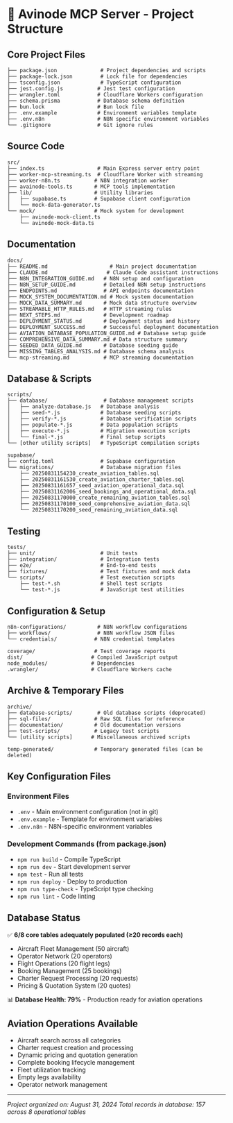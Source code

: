 # 📁 Avinode MCP Server - Project Structure

## Core Project Files
```
├── package.json              # Project dependencies and scripts
├── package-lock.json         # Lock file for dependencies
├── tsconfig.json             # TypeScript configuration
├── jest.config.js           # Jest test configuration
├── wrangler.toml            # Cloudflare Workers configuration
├── schema.prisma            # Database schema definition
├── bun.lock                 # Bun lock file
├── .env.example             # Environment variables template
├── .env.n8n                 # N8N specific environment variables
└── .gitignore               # Git ignore rules
```

## Source Code
```
src/
├── index.ts                 # Main Express server entry point
├── worker-mcp-streaming.ts  # Cloudflare Worker with streaming
├── worker-n8n.ts           # N8N integration worker
├── avainode-tools.ts       # MCP tools implementation
├── lib/                    # Utility libraries
│   ├── supabase.ts         # Supabase client configuration
│   └── mock-data-generator.ts
└── mock/                   # Mock system for development
    ├── avinode-mock-client.ts
    └── avinode-mock-data.ts
```

## Documentation
```
docs/
├── README.md                    # Main project documentation
├── CLAUDE.md                   # Claude Code assistant instructions
├── N8N_INTEGRATION_GUIDE.md   # N8N setup and configuration
├── N8N_SETUP_GUIDE.md         # Detailed N8N setup instructions
├── ENDPOINTS.md               # API endpoints documentation
├── MOCK_SYSTEM_DOCUMENTATION.md # Mock system documentation
├── MOCK_DATA_SUMMARY.md       # Mock data structure overview
├── STREAMABLE_HTTP_RULES.md   # HTTP streaming rules
├── NEXT_STEPS.md              # Development roadmap
├── DEPLOYMENT_STATUS.md       # Deployment status and history
├── DEPLOYMENT_SUCCESS.md      # Successful deployment documentation
├── AVIATION_DATABASE_POPULATION_GUIDE.md # Database setup guide
├── COMPREHENSIVE_DATA_SUMMARY.md # Data structure summary
├── SEEDED_DATA_GUIDE.md       # Database seeding guide
├── MISSING_TABLES_ANALYSIS.md # Database schema analysis
└── mcp-streaming.md           # MCP streaming documentation
```

## Database & Scripts
```
scripts/
├── database/                  # Database management scripts
│   ├── analyze-database.js   # Database analysis
│   ├── seed-*.js             # Database seeding scripts
│   ├── verify-*.js           # Database verification scripts
│   ├── populate-*.js         # Data population scripts
│   ├── execute-*.js          # Migration execution scripts
│   └── final-*.js            # Final setup scripts
└── [other utility scripts]   # TypeScript compilation scripts

supabase/
├── config.toml               # Supabase configuration
└── migrations/               # Database migration files
    ├── 20250831154230_create_aviation_tables.sql
    ├── 20250831161530_create_aviation_charter_tables.sql
    ├── 20250831161657_seed_aviation_operational_data.sql
    ├── 20250831162006_seed_bookings_and_operational_data.sql
    ├── 20250831170000_create_remaining_aviation_tables.sql
    ├── 20250831170100_seed_comprehensive_aviation_data.sql
    └── 20250831170200_seed_remaining_aviation_data.sql
```

## Testing
```
tests/
├── unit/                     # Unit tests
├── integration/              # Integration tests
├── e2e/                      # End-to-end tests
├── fixtures/                 # Test fixtures and mock data
└── scripts/                  # Test execution scripts
    ├── test-*.sh             # Shell test scripts
    └── test-*.js             # JavaScript test utilities
```

## Configuration & Setup
```
n8n-configurations/          # N8N workflow configurations
├── workflows/               # N8N workflow JSON files
└── credentials/            # N8N credential templates

coverage/                   # Test coverage reports
dist/                      # Compiled JavaScript output
node_modules/              # Dependencies
.wrangler/                 # Cloudflare Workers cache
```

## Archive & Temporary Files
```
archive/
├── database-scripts/        # Old database scripts (deprecated)
├── sql-files/              # Raw SQL files for reference
├── documentation/          # Old documentation versions
├── test-scripts/           # Legacy test scripts
└── [utility scripts]      # Miscellaneous archived scripts

temp-generated/             # Temporary generated files (can be deleted)
```

## Key Configuration Files

### Environment Files
- `.env` - Main environment configuration (not in git)
- `.env.example` - Template for environment variables
- `.env.n8n` - N8N-specific environment variables

### Development Commands (from package.json)
- `npm run build` - Compile TypeScript
- `npm run dev` - Start development server
- `npm test` - Run all tests
- `npm run deploy` - Deploy to production
- `npm run type-check` - TypeScript type checking
- `npm run lint` - Code linting

## Database Status
✅ **6/8 core tables adequately populated (≥20 records each)**
- Aircraft Fleet Management (50 aircraft)
- Operator Network (20 operators)
- Flight Operations (20 flight legs)
- Booking Management (25 bookings)
- Charter Request Processing (20 requests)
- Pricing & Quotation System (20 quotes)

📊 **Database Health: 79%** - Production ready for aviation operations

## Aviation Operations Available
- Aircraft search across all categories
- Charter request creation and processing
- Dynamic pricing and quotation generation
- Complete booking lifecycle management
- Fleet utilization tracking
- Empty legs availability
- Operator network management

---
*Project organized on: August 31, 2024*
*Total records in database: 157 across 8 operational tables*